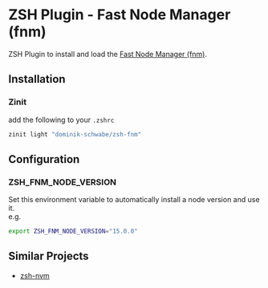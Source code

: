# ZSH Plugin - Fast Node Manager (fnm)
ZSH Plugin to install and load the [Fast Node Manager (fnm)](https://github.com/Schniz/fnm).

## Installation
### Zinit
add the following to your `.zshrc`
```zsh
zinit light "dominik-schwabe/zsh-fnm"
```

## Configuration

### ZSH_FNM_NODE_VERSION
Set this environment variable to automatically install a node version and use it.  
e.g.
```zsh
export ZSH_FNM_NODE_VERSION="15.0.0"
```

## Similar Projects
 - [zsh-nvm](https://github.com/lukechilds/zsh-nvm)
